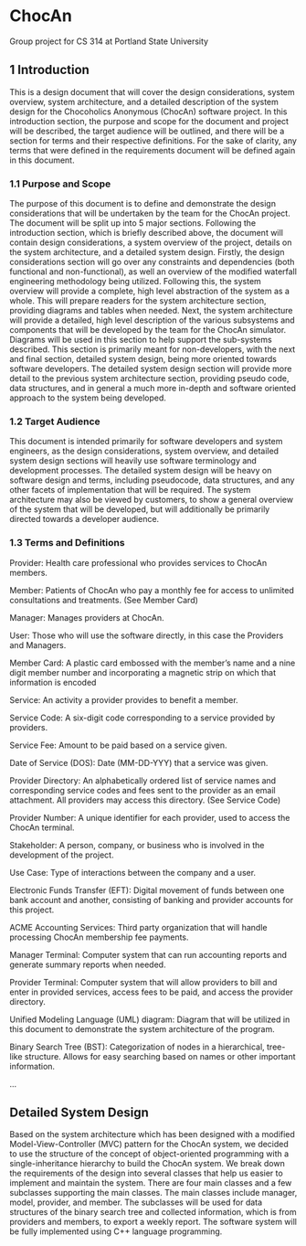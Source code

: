 # ChocAn
Group project for CS 314 at Portland State University

## 1 Introduction

This is a design document that will cover the design considerations, system overview, system architecture, and a detailed description of the system design for the Chocoholics Anonymous (ChocAn) software project. In this introduction section, the purpose and scope for the document and project will be described, the target audience will be outlined, and there will be a section for terms and their respective definitions. For the sake of clarity, any terms that were defined in the requirements document will be defined again in this document. 

### 1.1 Purpose and Scope

The purpose of this document is to define and demonstrate the design considerations that will be undertaken by the team for the ChocAn project. The document will be split up into 5 major sections. Following the introduction section, which is briefly described above, the document will contain design considerations, a system overview of the project, details on the system architecture, and a detailed system design. Firstly, the design considerations section will go over any constraints and dependencies (both functional and non-functional), as well an overview of the modified waterfall engineering methodology being utilized. Following this, the system overview will provide a complete, high level abstraction of the system as a whole. This will prepare readers for the system architecture section, providing diagrams and tables when needed. Next, the system architecture will provide a detailed, high level description of the various subsystems and components that will be developed by the team for the ChocAn simulator. Diagrams will be used in this section to help support the sub-systems described. This section is primarily meant for non-developers, with the next and final section, detailed system design, being more oriented towards software developers. The detailed system design section will provide more detail to the previous system architecture section, providing pseudo code, data structures, and in general a much more in-depth and software oriented approach to the system being developed.

### 1.2 Target Audience

This document is intended primarily for software developers and system engineers, as the design considerations, system overview, and detailed system design sections will heavily use software terminology and development processes. The detailed system design will be heavy on software design and terms, including pseudocode, data structures, and any other facets of implementation that will be required. The system architecture may also be viewed by customers, to show a general overview of the system that will be developed, but will additionally be primarily directed towards a developer audience. 

### 1.3 Terms and Definitions 

Provider: Health care professional who provides services to ChocAn members.

Member: Patients of ChocAn who pay a monthly fee for access to unlimited consultations and treatments. (See Member Card)

Manager: Manages providers at ChocAn.

User: Those who will use the software directly, in this case the Providers and Managers.

Member Card: A plastic card embossed with the member’s name and a nine digit member number and incorporating a magnetic strip on which that information is encoded

Service: An activity a provider provides to benefit a member.

Service Code: A six-digit code corresponding to a service provided by providers.

Service Fee: Amount to be paid based on a service given.

Date of Service (DOS): Date (MM-DD-YYY) that a service was given.

Provider Directory: An alphabetically ordered list of service names and corresponding service codes and fees sent to the provider as an email attachment. All providers may access this directory. (See Service Code)

Provider Number: A unique identifier for each provider, used to access the ChocAn terminal.

Stakeholder: A person, company, or business who is involved in the development of the project.

Use Case: Type of interactions between the company and a user.

Electronic Funds Transfer (EFT): Digital movement of funds between one bank account and another, consisting of banking and provider accounts for this project.

ACME Accounting Services: Third party organization that will handle processing ChocAn membership fee payments.

Manager Terminal: Computer system that can run accounting reports and generate summary reports when needed.

Provider Terminal: Computer system that will allow providers to bill and enter in provided services, access fees to be paid, and access the provider directory. 

Unified Modeling Language (UML) diagram: Diagram that will be utilized in this document to demonstrate the system architecture of the program.

Binary Search Tree (BST): Categorization of nodes in a hierarchical, tree-like structure. Allows for easy searching based on names or other important information. 


...

## Detailed System Design
Based on the system architecture which has been designed with a modified Model-View-Controller (MVC) pattern for the ChocAn system, we decided to use the structure of the concept of object-oriented programming with a single-inheritance hierarchy to build the ChocAn system. We break down the requirements of the design into several classes that help us easier to implement and maintain the system. There are four main classes and a few subclasses supporting the main classes. The main classes include manager, model, provider, and member. The subclasses will be used for data structures of the binary search tree and collected information, which is from providers and members, to export a weekly report. The software system will be fully implemented using C++ language programming.
